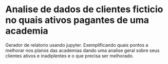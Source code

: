 # Analise de dados de clientes ficticio no quais ativos pagantes de uma academia
 Gerador de relatorio usando jupyter. Exemplificando quais pontos a melhorar nos planos das academias dando uma analise geral sobre seus clientes ativos e inadiplentes e o que precisa ser melhorado.
